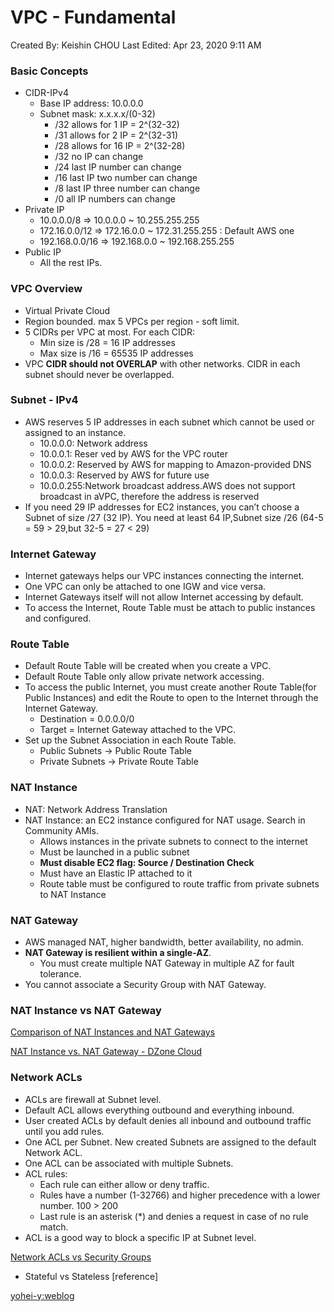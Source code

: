 # VPC - Fundamental

Created By: Keishin CHOU
Last Edited: Apr 23, 2020 9:11 AM

### Basic Concepts

- CIDR-IPv4
    - Base IP address: 10.0.0.0
    - Subnet mask: x.x.x.x/(0-32)
        - /32 allows for 1 IP = 2^(32-32)
        - /31 allows for 2 IP = 2^(32-31)
        - /28 allows for 16 IP = 2^(32-28)
        - /32 no IP can change
        - /24 last IP number can change
        - /16 last IP two number can change
        - /8 last IP three number can change
        - /0 all IP numbers can change
- Private IP
    - 10.0.0.0/8 ⇒ 10.0.0.0 ~ 10.255.255.255
    - 172.16.0.0/12 ⇒ 172.16.0.0 ~ 172.31.255.255 : Default AWS one
    - 192.168.0.0/16 ⇒ 192.168.0.0 ~ 192.168.255.255
- Public IP
    - All the rest IPs.

### VPC Overview

- Virtual Private Cloud
- Region bounded. max 5 VPCs per region - soft limit.
- 5 CIDRs per VPC at most. For each CIDR:
    - Min size is /28 = 16 IP addresses
    - Max size is /16 = 65535 IP addresses
- VPC **CIDR should not OVERLAP** with other networks. CIDR in each subnet should never be overlapped.

### Subnet - IPv4

- AWS reserves 5 IP addresses in each subnet which cannot be used or assigned to an instance.
    - 10.0.0.0: Network address
    - 10.0.0.1: Reser ved by AWS for the VPC router
    - 10.0.0.2: Reserved by AWS for mapping to Amazon-provided DNS
    - 10.0.0.3: Reserved by AWS for future use
    - 10.0.0.255:Network broadcast address.AWS does not support broadcast in aVPC,
    therefore the address is reserved
- If you need 29 IP addresses for EC2 instances, you can’t choose a Subnet of size /27 (32 IP). You need at least 64 IP,Subnet size /26 (64-5 = 59 > 29,but 32-5 = 27 < 29)

### Internet Gateway

- Internet gateways helps our VPC instances connecting the internet.
- One VPC can only be attached to one IGW and vice versa.
- Internet Gateways itself will not allow Internet accessing by default.
- To access the Internet, Route Table must be attach to public instances and configured.

### Route Table

- Default Route Table will be created when you create a VPC.
- Default Route Table only allow private network accessing.
- To access the public Internet, you must create another Route Table(for Public Instances) and edit the Route to open to the Internet through the Internet Gateway.
    - Destination = 0.0.0.0/0
    - Target = Internet Gateway attached to the VPC.
- Set up the Subnet Association in each Route Table.
    - Public Subnets → Public Route Table
    - Private Subnets → Private Route Table

### NAT Instance

- NAT: Network Address Translation
- NAT Instance: an EC2 instance configured for NAT usage. Search in Community AMIs.
    - Allows instances in the private subnets to connect to the internet
    - Must be launched in a public subnet
    - **Must disable EC2 flag: Source / Destination Check**
    - Must have an Elastic IP attached to it
    - Route table must be configured to route traffic from private subnets to
    NAT Instance

### NAT Gateway

- AWS managed NAT, higher bandwidth, better availability, no admin.
- **NAT Gateway is resilient within a single-AZ**.
    - You must create multiple NAT Gateway in multiple AZ for fault tolerance.
- You cannot associate a Security Group with NAT Gateway.

### NAT Instance vs NAT Gateway

[Comparison of NAT Instances and NAT Gateways](https://docs.aws.amazon.com/vpc/latest/userguide/vpc-nat-comparison.html)

[NAT Instance vs. NAT Gateway - DZone Cloud](https://dzone.com/articles/nat-instance-vs-nat-gateway)

### Network ACLs

- ACLs are firewall at Subnet level.
- Default ACL allows everything outbound and everything inbound.
- User created ACLs by default denies all inbound and outbound traffic until you add rules.
- One ACL per Subnet. New created Subnets are assigned to the default Network ACL.
- One ACL can be associated with multiple Subnets.
- ACL rules:
    - Each rule can either allow or deny traffic.
    - Rules have a number (1-32766) and higher precedence with a lower number. 100 > 200
    - Last rule is an asterisk (*) and denies a request in case of no rule match.
- ACL is a good way to block a specific IP at Subnet level.

[Network ACLs vs Security Groups](VPC%20Fundamental/Network%20ACLs%20vs%20Security%20Groups.csv)

- Stateful vs Stateless [reference]

[yohei-y:weblog](http://yohei-y.blogspot.com/2007/10/blog-post.html)